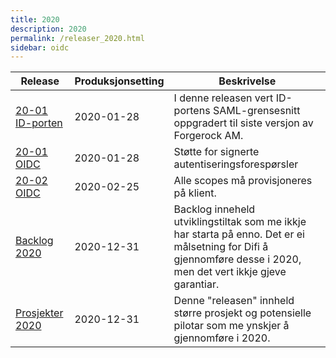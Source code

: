 ```yaml
---
title: 2020
description: 2020
permalink: /releaser_2020.html
sidebar: oidc
---
```


|Release|Produksjonsetting|Beskrivelse|
|-|-|-|
|[20-01 ID-porten](20-01_ID-porten.html)|2020-01-28| I denne releasen vert ID-portens SAML-grensesnitt oppgradert til siste versjon av Forgerock AM. |
|[20-01 OIDC](20-01_OIDC.html)|2020-01-28| Støtte for signerte autentiseringsforespørsler |
|[20-02 OIDC](20-02_OIDC.html)|2020-02-25| Alle scopes må provisjoneres på klient. |
|[Backlog 2020](Backlog_2020.html)|2020-12-31| Backlog inneheld utviklingstiltak som me ikkje har starta på enno. Det er ei målsetning for Difi å gjennomføre desse i 2020, men det vert ikkje gjeve garantiar. |
|[Prosjekter 2020](Prosjekter_2020.html)|2020-12-31| Denne "releasen" innheld større prosjekt og potensielle pilotar som me ynskjer å gjennomføre i 2020. |
